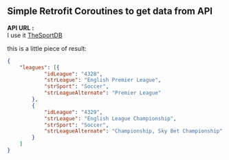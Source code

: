 ##  Simple Retrofit Coroutines to get data from API  
**API URL :**  
I use it [TheSportDB](https://www.thesportsdb.com/api/v1/json/1/all_leagues.php)

this is a little piece of result:  
```json
{
	"leagues": [{
			"idLeague": "4328",
			"strLeague": "English Premier League",
			"strSport": "Soccer",
			"strLeagueAlternate": "Premier League"
		},
		{
			"idLeague": "4329",
			"strLeague": "English League Championship",
			"strSport": "Soccer",
			"strLeagueAlternate": "Championship, Sky Bet Championship"
		}
	]
}
```
